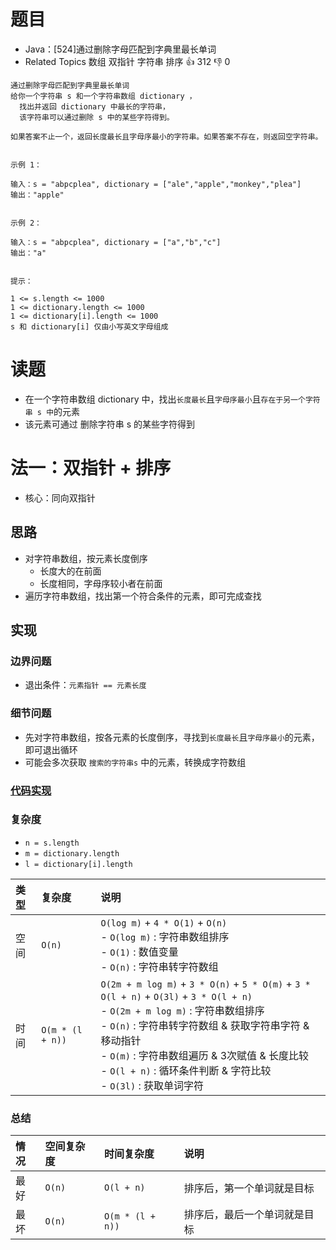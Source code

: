 # 题目

- Java：[524]通过删除字母匹配到字典里最长单词
- Related Topics 数组 双指针 字符串 排序 👍 312 👎 0

```text
通过删除字母匹配到字典里最长单词
给你一个字符串 s 和一个字符串数组 dictionary ，
  找出并返回 dictionary 中最长的字符串，
  该字符串可以通过删除 s 中的某些字符得到。

如果答案不止一个，返回长度最长且字母序最小的字符串。如果答案不存在，则返回空字符串。 


示例 1： 

输入：s = "abpcplea", dictionary = ["ale","apple","monkey","plea"]
输出："apple"


示例 2： 

输入：s = "abpcplea", dictionary = ["a","b","c"]
输出："a"


提示： 

1 <= s.length <= 1000 
1 <= dictionary.length <= 1000 
1 <= dictionary[i].length <= 1000 
s 和 dictionary[i] 仅由小写英文字母组成 
```

# 读题

- 在一个字符串数组 dictionary 中，找出`长度最长`且`字母序最小`且`存在于另一个字符串 s 中`的元素
- 该元素可通过 删除字符串 s 的某些字符得到

# 法一：双指针 + 排序

- 核心：同向双指针

## 思路

- 对字符串数组，按元素长度倒序
  - 长度大的在前面
  - 长度相同，字母序较小者在前面
- 遍历字符串数组，找出第一个符合条件的元素，即可完成查找

## 实现

### 边界问题

- 退出条件：`元素指针 == 元素长度`

### 细节问题

- 先对字符串数组，按各元素的长度倒序，寻找到`长度最长`且`字母序最小`的元素，即可退出循环
- 可能会多次获取 `搜索的字符串s` 中的元素，转换成字符数组

### [代码实现](Demo01.java)

### 复杂度

- `n = s.length`
- `m = dictionary.length`
- `l = dictionary[i].length`

类型 | 复杂度 | 说明
:--- |:--- |:---
空间 | `O(n)` | `O(log m)` + `4 * O(1)` + `O(n)` </br> - `O(log m)` : 字符串数组排序 </br> - `O(1)` : 数值变量 </br> - `O(n)` : 字符串转字符数组
时间 | `O(m * (l + n))` | `O(2m + m log m)` + `3 * O(n)` + `5 * O(m)` + `3 * O(l + n)` + `O(3l)` + `3 * O(l + n)` </br> - `O(2m + m log m)` : 字符串数组排序 </br> - `O(n)` : 字符串转字符数组 & 获取字符串字符 & 移动指针 </br> - `O(m)` : 字符串数组遍历 & 3次赋值 & 长度比较 </br> - `O(l + n)` : 循环条件判断 & 字符比较 </br> - `O(3l)` : 获取单词字符

### 总结

情况 | 空间复杂度 | 时间复杂度 | 说明
:--- |:--- |:--- |:---
最好 | `O(n)` | `O(l + n)` | 排序后，第一个单词就是目标
最坏 | `O(n)` | `O(m * (l + n))` | 排序后，最后一个单词就是目标
